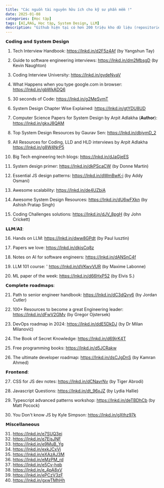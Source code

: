 ```yaml
---
title: "Các nguồn tài nguyên hữu ích cho kỹ sư phần mềm !"
date: 2025-01-08
categories: [Học tập]
tags: [AI,RAG, Học tập, System Design, LLM]
description: "Github hiện tại có hơn 200 triệu kho dữ liệu (repositories) nhưng chỉ khoảng 5% trong số đó là hữu ích với các kỹ sư phần mềm. Dưới đây sẽ liệt kê 40 kho dữ liệu là hữu ích theo đánh giá cá nhân."
---
```

𝗖𝗼𝗱𝗶𝗻𝗴 𝗮𝗻𝗱 𝗦𝘆𝘀𝘁𝗲𝗺 𝗗𝗲𝘀𝗶𝗴𝗻

1. Tech Interview Handbook:
https://lnkd.in/d2F5z4Af (by Yangshun Tay)

2. Guide to software engineering interviews:
https://lnkd.in/dm2MbsgD (by Kevin Naughton)

3. Coding Interview University:
https://lnkd.in/gydeNvaV

4. What Happens when you type google.com in browser:
https://lnkd.in/gbWkADQ6

5. 30 seconds of Code:
https://lnkd.in/g2MeSvmT

6. System Design Chapter Wise Explained:
https://lnkd.in/gtYDU8UD

7. Computer Science Papers for System Design by Arpit Adlakha (𝐀𝐮𝐭𝐡𝐨𝐫):
https://lnkd.in/gkxJ8QAM

8. Top System Design Resources by Gaurav Sen:
https://lnkd.in/dbjymD_2

9. All Resources for Coding, LLD and HLD interviews by Arpit Adlakha
https://lnkd.in/g8W4NrP5

10. Big Tech engineering tech blogs:
https://lnkd.in/dJaGjeES

11. System design primer:
https://lnkd.in/dkPScaCW (by Donne Martin)

12. Essential JS design patterns:
https://lnkd.in/dWmBwK-i (by Addy Osmani)

13. Awesome scalability:
https://lnkd.in/de4UZbiA

14. Awesome System Design Resources:
https://lnkd.in/dU6wFXkn (by Ashish Pratap Singh)

15. Coding Challenges solutions:
https://lnkd.in/dJV_8pgH (by John Crickett)

𝗟𝗟𝗠/𝗔𝗜:

16. Hands on LLM:
https://lnkd.in/dww8GPdt (by Paul Iusztin)

17. Papers we love:
https://lnkd.in/dkjsCq8z

18. Notes on AI for software engineers:
https://lnkd.in/dANSnC4f

19. LLM 101 course: '
https://lnkd.in/dVKwvVUR (by Maxime Labonne)

20. ML paper of the week:
https://lnkd.in/d66HxP52 (by Elvis S.)

𝗖𝗼𝗺𝗽𝗹𝗲𝘁𝗲 𝗿𝗼𝗮𝗱𝗺𝗮𝗽𝘀:

21. Path to senior engineer handbook:
https://lnkd.in/dC3dQvy6 (by Jordan Cutler)

22. 100+ Resources to become a great Engineering leader: https://lnkd.in/dFwV2GMv (by Gregor Ojstersek)

23. DevOps roadmap in 2024:
https://lnkd.in/ddE5DkDJ (by Dr Milan Milanović)

24. The Book of Secret Knowledge:
https://lnkd.in/d69jrK4T

25. Free programming books:
https://lnkd.in/d5JCRakw

26. The ultimate developer roadmap:
https://lnkd.in/dsCJgDnS (by Kamran Ahmed)

𝗙𝗿𝗼𝗻𝘁𝗲𝗻𝗱:

27. CSS for JS dev notes:
https://lnkd.in/dCNavrNv (by Tiger Abrodi)

28. Javascript Questions:
https://lnkd.in/dt_96xJZ (by Lydia Hallie)

29. Typescript advanced patterns workshop:
https://lnkd.in/deTBDhCb (by Matt Pocock)

30. You Don't know JS by Kyle Simpson:
https://lnkd.in/gXthz97k

𝗠𝗶𝘀𝗰𝗲𝗹𝗹𝗮𝗻𝗲𝗼𝘂𝘀

31) https://lnkd.in/e7SUQ3ei
32) https://lnkd.in/e7EjsJNF
33) https://lnkd.in/e9MuB_Yg
34) https://lnkd.in/exkJCxVi
35) https://lnkd.in/eXAzAJ3M
36) https://lnkd.in/eMzPM_rd
37) https://lnkd.in/e5Cv-hqb
38) https://lnkd.in/e_4pA8xV
39) https://lnkd.in/ePCzV3zF
40) https://lnkd.in/gxwTMhHh
